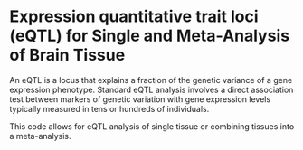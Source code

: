 # Expression quantitative trait loci (eQTL) for Single and Meta-Analysis of Brain Tissue 
       
An eQTL is a locus that explains a fraction of the genetic variance of a gene expression phenotype. Standard eQTL analysis involves a direct association test between markers of genetic variation with gene expression levels typically measured in tens or hundreds of individuals.            
        
This code allows for eQTL analysis of single tissue or combining tissues into a meta-analysis.                          
       
        
              
      
  
   
  
